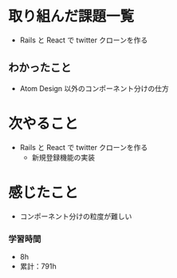 # 取り組んだ課題一覧

- Rails と React で twitter クローンを作る

## わかったこと

- Atom Design 以外のコンポーネント分けの仕方

# 次やること

- Rails と React で twitter クローンを作る
  - 新規登録機能の実装

# 感じたこと

- コンポーネント分けの粒度が難しい

### 学習時間

- 8h
- 累計：791h
